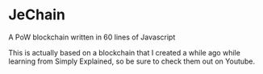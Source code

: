 # JeChain
A PoW blockchain written in 60 lines of Javascript

This is actually based on a blockchain that I created a while ago while learning from Simply Explained, so be sure to check them out on Youtube.
